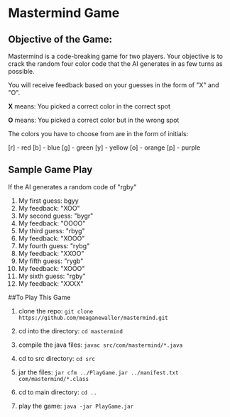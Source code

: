 # Mastermind Game

## Objective of the Game:

Mastermind is a code-breaking game for two players. 
Your objective is to crack the random four color code that the AI generates in
as few turns as possible.

You will receive feedback based on your guesses in the form of "X" and "O". 

**X** means: You picked a correct color in the correct spot

**O** means: You picked a correct color but in the wrong spot

The colors you have to choose from are in the form of initials:

[r] - red
[b] - blue
[g] - green
[y] - yellow
[o] - orange
[p] - purple

## Sample Game Play

If the AI generates a random code of "rgby"

1. My first guess: bgyy
2. My feedback: "XOO"
3. My second guess: "bygr"
4. My feedback: "OOOO"
5. My third guess: "rbyg"
6. My feedback: "XOOO"
7. My fourth guess: "rybg"
8. My feedback: "XXOO"
9. My fifth guess: "rygb"
10. My feedback: "XOOO"
11. My sixth guess: "rgby"
12. My feedback: "XXXX"


##To Play This Game
1. clone the repo: `git clone https://github.com/meaganewaller/mastermind.git`

2. cd into the directory: `cd mastermind`

3. compile the java files: `javac src/com/mastermind/*.java`

4. cd to src directory: `cd src`

5. jar the files: `jar cfm ../PlayGame.jar ../manifest.txt
   com/mastermind/*.class`

6. cd to main directory: `cd ..`

7. play the game: `java -jar PlayGame.jar`




